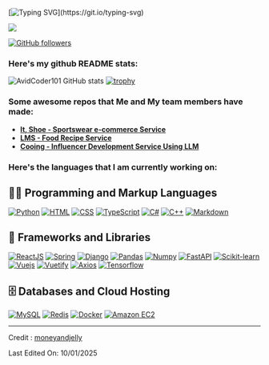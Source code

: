 
[![Typing SVG](https://readme-typing-svg.herokuapp.com?font=Architects+Daughter&color=7AF79A&size=30&lines=Welcome+to+My+Github+!+!;Feel+Free+To+Contact+Me+:>+!;)](https://git.io/typing-svg)

<img src="https://profile-counter.glitch.me/<moneyandjelly>/count.svg">

[![GitHub followers](https://img.shields.io/github/followers/moneyandjelly.svg?style=social&label=Followers)](https://github.com/moneyandjelly?tab=followers)

### Here's my github README stats:

![AvidCoder101 GitHub stats](https://github-readme-stats.vercel.app/api?username=moneyandjelly&show_icons=true&theme=radical) 
[![trophy](https://github-profile-trophy.vercel.app/?username=moneyandjelly)](https://github.com/ryo-ma/github-profile-trophy)


### Some awesome repos that Me and My team members have made:

- **[It, Shoe - Sportswear e-commerce Service](https://github.com/SKNETWORKS-FAMILY-AICAMP/SKN01-2nd-4Team)**
- **[LMS - Food Recipe Service](https://github.com/SKNETWORKS-FAMILY-AICAMP/SKN01-3rd-3Team)**
- **[Cooing - Influencer Development Service Using LLM](https://github.com/SKNETWORKS-FAMILY-AICAMP/SKN01-final-4Team)**


### Here's the languages that I am currently working on:

<h2>👨‍💻 Programming and Markup Languages</h2>

<p>
<a href="https://www.python.org/"><img alt="Python" src="https://img.shields.io/badge/Python-3776AB?logo=python&logoColor=fff&style=flat"></a>
<a href="#"><img alt="HTML" src="https://img.shields.io/badge/HTML5-E34F26?logo=html5&logoColor=fff&style=flat"></a>
<a href="#"><img alt="CSS" src="https://img.shields.io/badge/CSS3-1572B6?logo=css3&logoColor=fff&style=flat"></a>
<a href="#"><img alt="TypeScript" src="https://img.shields.io/badge/TypeScript-F7DF1E?logo=typescript&logoColor=000&style=flat"></a>
<a href="#"><img alt="C#" src="https://img.shields.io/badge/C-Sharp-239120?logo=C-Sharp&logoColor=fff&style=flat"></a>
<a href="#"><img alt="C++" src="https://img.shields.io/badge/C%2B%2B-00599C?logo=cplusplus&logoColor=fff&style=flat"></a>
<a href="https://www.markdownguide.org/"><img alt="Markdown" src="https://img.shields.io/badge/Markdown-000?logo=markdown&logoColor=fff&style=flat"></a>
</p>

<h2>🧰 Frameworks and Libraries</h2>

<p>
<a href="#"><img alt="ReactJS" src="https://img.shields.io/badge/-ReactJs-61DAFB?logo=react&logoColor=fff&style=flat"></a>
<a href="#"><img alt="Spring" src="https://img.shields.io/badge/Spring-6DB33F?style=for-the-badge&logo=spring&logoColor=fff&style=flat"></a>
<a href="#"><img alt="Django" src="https://img.shields.io/badge/Django-092E20?logo=django&logoColor=fff&style=flat"></a>
<a href="#"><img alt="Pandas" src="https://img.shields.io/badge/Pandas-150458?logo=pandas&logoColor=fff&style=flat"></a>
<a href="#"><img alt="Numpy" src="https://img.shields.io/badge/Numpy-013243?logo=numpy&logoColor=fff&style=flat"></a>
<a href="#"><img alt="FastAPI" src="https://img.shields.io/badge/FastAPI-009688?logo=fastapi&logoColor=fff&style=flat"></a>
<a href="#"><img alt="Scikit-learn" src="https://img.shields.io/badge/scikit%20learn-F7931E?logo=scikit-learn&logoColor=fff&style=flat"></a>
<a href="#"><img alt="Vuejs" src="https://img.shields.io/badge/Vue.js-4FC08D?logo=vue.js&logoColor=fff&style=flat"></a>
<a href="#"><img alt="Vuetify" src="https://img.shields.io/badge/Vuetify-1867C0?logo=vuetify&logoColor=fff&style=flat"></a>
<a href="#"><img alt="Axios" src="https://img.shields.io/badge/Axios-5A29E4?logo=axios&logoColor=fff&style=flat"></a>
<a href="#"><img alt="Tensorflow" src="https://img.shields.io/badge/Tensorflow-FF6F00?logo=tensorflow&logoColor=fff&style=flat"></a>
</p>

<h2>🗄️ Databases and Cloud Hosting</h2>

<p>
<a href="#"><img alt="MySQL" src="https://img.shields.io/badge/MySQL-4479A1?logo=mysql&logoColor=fff&style=flat"></a>
<a href="#"><img alt="Redis" src="https://img.shields.io/badge/Redis-FF4438?logo=redis&logoColor=fff&style=flat"></a>
<a href="#"><img alt="Docker" src="https://img.shields.io/badge/Docker-2496ED?logo=docker&logoColor=fff&style=flat"></a>
<a href="#"><img alt="Amazon EC2" src="https://img.shields.io/badge/Amazon%20EC2-FF9900?logo=amazonec2&logoColor=fff&style=flat"></a>
</p>

------

Credit : [moneyandjelly](https://github.com/moneyandjelly)

Last Edited On: 10/01/2025
